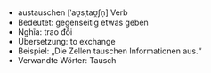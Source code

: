 - austauschen [ˈaʊ̯sˌtaʊ̯ʃn̩]	Verb
- Bedeutet: gegenseitig etwas geben
- Nghĩa: trao đổi
- Übersetzung: to exchange
- Beispiel: „Die Zellen tauschen Informationen aus.“
- Verwandte Wörter: Tausch